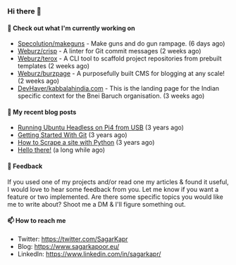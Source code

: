 ### Hi there 👋

#### 👷 Check out what I'm currently working on

- [Specolution/makeguns](https://github.com/Specolution/makeguns) - Make guns and do gun rampage. (6 days ago)
- [Weburz/crisp](https://github.com/Weburz/crisp) - A linter for Git commit messages (2 weeks ago)
- [Weburz/terox](https://github.com/Weburz/terox) - A CLI tool to scaffold project repositories from prebuilt templates (2 weeks ago)
- [Weburz/burzpage](https://github.com/Weburz/burzpage) - A purposefully built CMS for blogging at any scale! (2 weeks ago)
- [DevHaver/kabbalahindia.com](https://github.com/DevHaver/kabbalahindia.com) - This is the landing page for the Indian specific context for the Bnei Baruch organisation.  (3 weeks ago)


#### 📜 My recent blog posts

- [Running Ubuntu Headless on Pi4 from USB](https://www.sagarkapoor.eu/raspberry-pi4-headless-ubuntu-from-usb/) (3 years ago)
- [Getting Started With Git](https://www.sagarkapoor.eu/getting-started-with-git/) (3 years ago)
- [How to Scrape a site with Python](https://www.sagarkapoor.eu/how-to-scrape-with-python/) (3 years ago)
- [Hello there!](https://www.sagarkapoor.eu/about/) (a long while ago)


#### 💬 Feedback

If you used one of my projects and/or read one my articles & found it useful, I would love to hear some feedback from you. Let me know if you want a feature or two implemented. Are there some specific topics you would like me to write about? Shoot me a DM & I'll figure something out.

#### 📫 How to reach me

- Twitter: https://twitter.com/SagarKapr
- Blog: https://www.sagarkapoor.eu/
- LinkedIn: https://www.linkedin.com/in/sagarkapr/